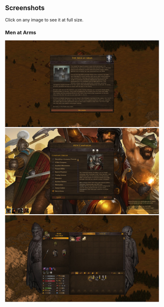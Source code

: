 ## Screenshots

Click on any image to see it at full size.

### Men at Arms

<img src="./intro_event.jpg" width="1000">
<img src="./origin_selection_screen.jpg" width="1000">
<img src="./starting_bros.jpg" width="1000">

